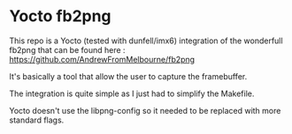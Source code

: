# Yocto fb2png

This repo is a Yocto (tested with dunfell/imx6) integration of the wonderfull fb2png that can be found here : https://github.com/AndrewFromMelbourne/fb2png

It's basically a tool that allow the user to capture the framebuffer.

The integration is quite simple as I just had to simplify the Makefile. 

Yocto doesn't use the libpng-config so it needed to be replaced with more standard flags.
